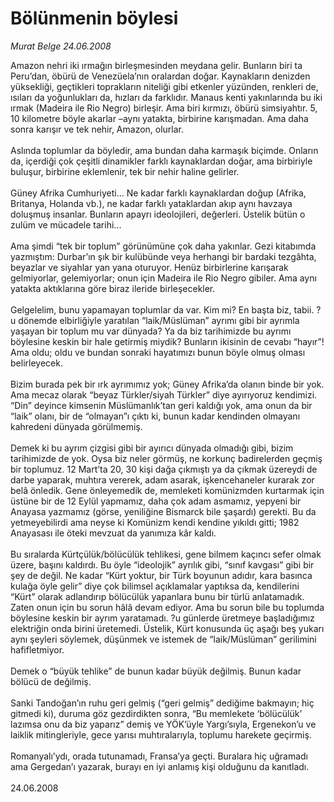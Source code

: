 # Bölünmenin böylesi

*Murat Belge 24.06.2008*

<div class="taraf_structure_2col_1zq">
<div class="margen_n">



 <p>Amazon nehri iki ırmağın birleşmesinden meydana gelir. Bunların biri ta Peru’dan, öbürü de Venezüela’nın oralardan doğar. Kaynakların denizden yüksekliği, geçtikleri toprakların niteliği gibi etkenler yüzünden, renkleri de, ısıları da yoğunlukları da, hızları da farklıdır. Manaus kenti yakınlarında bu iki ırmak (Madeira ile Rio Negro) birleşir. Ama biri kırmızı, öbürü simsiyahtır. 5, 10 kilometre böyle akarlar –aynı yatakta, birbirine karışmadan. Ama daha sonra karışır ve tek nehir, Amazon, olurlar.<br/>
<br/>
Aslında toplumlar da böyledir, ama bundan daha karmaşık biçimde. Onların da, içerdiği çok çeşitli dinamikler farklı kaynaklardan doğar, ama birbiriyle buluşur, birbirine eklemlenir, tek bir nehir haline gelirler.<br/>
<br/>
Güney Afrika Cumhuriyeti... Ne kadar farklı kaynaklardan doğup (Afrika, Britanya, Holanda vb.), ne kadar farklı yataklardan akıp aynı havzaya doluşmuş insanlar. Bunların apayrı ideolojileri, değerleri. Üstelik bütün o zulüm ve mücadele tarihi...<br/>
<br/>
Ama şimdi “tek bir toplum” görünümüne çok daha yakınlar. Gezi kitabımda yazmıştım: Durbar’ın şık bir kulübünde veya herhangi bir bardaki tezgâhta, beyazlar ve siyahlar yan yana oturuyor. Henüz birbirlerine karışarak gelmiyorlar, gelemiyorlar; onun için Madeira ile Rio Negro gibiler. Ama aynı yatakta aktıklarına göre biraz ileride birleşecekler.<br/>
<br/>
Gelgelelim, bunu yapamayan toplumlar da var. Kim mi? En başta biz, tabii. ?u dönemde elbirliğiyle yaratılan “laik/Müslüman” ayrımı gibi bir ayrımla yaşayan bir toplum mu var dünyada? Ya da biz tarihimizde bu ayrımı böylesine keskin bir hale getirmiş miydik? Bunların ikisinin de cevabı “hayır”! Ama oldu; oldu ve bundan sonraki hayatımızı bunun böyle olmuş olması belirleyecek.<br/>
<br/>
Bizim burada pek bir ırk ayrımımız yok; Güney Afrika’da olanın binde bir yok. Ama mecaz olarak “beyaz Türkler/siyah Türkler” diye ayırıyoruz kendimizi. “Din” deyince kimsenin Müslümanlık’tan geri kaldığı yok, ama onun da bir “laik” olanı, bir de “olmayan”ı çıktı ki, bunun kadar kendinden olmayanı kahredeni dünyada görülmemiş.<br/>
<br/>
Demek ki bu ayrım çizgisi gibi bir ayırıcı dünyada olmadığı gibi, bizim tarihimizde de yok. Oysa biz neler görmüş, ne korkunç badirelerden geçmiş bir toplumuz. 12 Mart’ta 20, 30 kişi dağa çıkmıştı ya da çıkmak üzereydi de darbe yaparak, muhtıra vererek, adam asarak, işkencehaneler kurarak zor belâ önledik. Gene önleyemedik de, memleketi komünizmden kurtarmak için üstüne bir de 12 Eylül yapmamız, daha çok adam asmamız, yepyeni bir Anayasa yazmamız (görse, yeniliğine Bismarck bile şaşardı) gerekti. Bu da yetmeyebilirdi ama neyse ki Komünizm kendi kendine yıkıldı gitti; 1982 Anayasası ile öteki mevzuat da yanımıza kâr kaldı.<br/>
<br/>
Bu sıralarda Kürtçülük/bölücülük tehlikesi, gene bilmem kaçıncı sefer olmak üzere, başını kaldırdı. Bu öyle “ideolojik” ayrılık gibi, “sınıf kavgası” gibi bir şey de değil. Ne kadar “Kürt yoktur, bir Türk boyunun adıdır, kara basınca kulağa öyle gelir” diye çok bilimsel açıklamalar yaptıksa da, kendilerini “Kürt” olarak adlandırıp bölücülük yapanlara bunu bir türlü anlatamadık. Zaten onun için bu sorun hâlâ devam ediyor. Ama bu sorun bile bu toplumda böylesine keskin bir ayrım yaratamadı. ?u günlerde üretmeye başladığımız elektriğin onda birini üretemedi. Üstelik, Kürt konusunda üç aşağı beş yukarı aynı şeyleri söylemek, düşünmek ve istemek de “laik/Müslüman” gerilimini hafifletmiyor.<br/>
<br/>
Demek o “büyük tehlike” de bunun kadar büyük değilmiş. Bunun kadar bölücü de değilmiş.<br/>
<br/>
Sanki Tandoğan’ın ruhu geri gelmiş (“geri gelmiş” dediğime bakmayın; hiç gitmedi ki), duruma göz gezdirdikten sonra, “Bu memlekete ‘bölücülük’ lazımsa onu da biz yaparız” demiş ve YÖK’üyle Yargı’sıyla, Ergenekon’u ve laiklik mitingleriyle, gece yarısı muhtıralarıyla, toplumu harekete geçirmiş.<br/>
<br/>
Romanyalı’ydı, orada tutunamadı, Fransa’ya geçti. Buralara hiç uğramadı ama Gergedan’ı yazarak, burayı en iyi anlamış kişi olduğunu da kanıtladı. <br/>
<br/>
24.06.2008</p>

<br/>


<div id="taraf_not">
</div>

</div>


</div>
